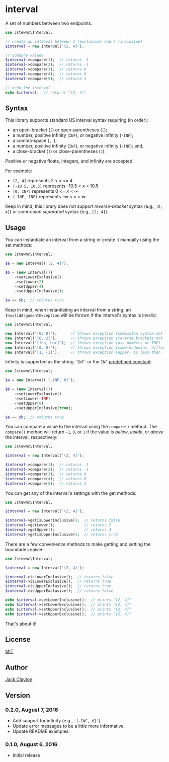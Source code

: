 # interval
A set of numbers between two endpoints.

```php
use Jstewmc\Interval;

// create an interval between 2 (exclusive) and 4 (inclusive)
$interval = new Interval('(2, 4]');

// compare values
$interval->compare(1);  // returns -1
$interval->compare(2);  // returns -1
$interval->compare(3);  // returns 0
$interval->compare(4);  // returns 0
$interval->compare(5);  // returns 1

// echo the interval
echo $interval;  // returns "(2, 4]"
```

## Syntax

This library supports standard US interval syntax requiring (in order): 

* an open-bracket (`[`) or open-parentheses (`(`); 
* a number, positive infinity (`INF`), or negative infinity (`-INF`);
* a comma-space (`, `);
* a number, positive infinity (`INF`), or negative infinity (`-INF`); and,
* a close-bracket (`]`) or close-parentheses (`)`). 

Positive or negative floats, integers, and infinity are accepted.

For example:

* `(2, 4]` represents 2 < _x_ <= 4
* `(-10.5, 10.5)` represents -10.5 < _x_ < 10.5
* `[0, INF)` represents 0 <= _x_ < &infin;
* `(-INF, INF)` represents -&infin; < _x_ < &infin;

Keep in mind, this library does not support _reverse-bracket_ syntax (e.g., `]2, 4]`) or _semi-colon separated_ syntax (e.g., `[2; 4]`).

## Usage

You can instantiate an interval from a string or create it manually using the set methods:

```php
use Jstewmc\Interval;

$a = new Interval('(2, 4]');

$b = (new Interval())
    ->setLowerExclusive()
    ->setLower(2)
    ->setUpper(4)
    ->setUpperInclusive();

$a == $b;  // returns true
```

Keep in mind, when instantiating an interval from a string, an `InvalidArgumentException` will be thrown if the interval's syntax is invalid:

```php
use Jstewmc\Interval;

new Interval('[0; 0]');      // throws exception (semicolon syntax not supported)
new Interval(']0, 2]');      // throws exception (reverse brackets not supported)
new Interval('[foo, bar]');  // throws exception (use numbers or INF)
new Interval('[0, 0)');      // throws exception (same endpoint, different boundary)
new Interval('[1, -1]');     // throws exception (upper- is less than lower-bound)
```

Infinity is supported as the string `'INF'` or the `INF` [predefined constant](http://php.net/manual/en/math.constants.php):

```php
use Jstewmc\Interval;

$a = new Interval('(-INF, 0]');

$b = (new Interval())
    ->setLowerExclusive()
    ->setLower(-INF)
    ->setUpper(0)
    ->setUpperInclusive(true);

$a == $b;  // returns true
```

You can compare a value to the interval using the `compare()` method. The `compare()` method will return `-1`, `0`, or `1` if the value is _below_, _inside_, or _above_ the interval, respectively:

```php
use Jstewmc\Interval;

$interval = new Interval('(2, 4]');

$interval->compare(1);  // returns -1
$interval->compare(2);  // returns -1
$interval->compare(3);  // returns 0
$interval->compare(4);  // returns 0
$interval->compare(5);  // returns 1
```

You can get any of the interval's settings with the get methods:

```php
use Jstewmc\Interval;

$interval = new Interval('(2, 4]');

$interval->getIsLowerInclusive();  // returns false
$interval->getLower();             // returns 2
$interval->getUpper();             // returns 4
$interval->getIsUpperInclusive();  // returns true
```

There are a few convenience methods to make getting and setting the boundaries eaiser:

```php
use Jstewmc\Interval;

$interval = new Interval('(2, 4]');

$interval->isLowerInclusive();  // returns false
$interval->isLowerExclusive();  // returns true
$interval->isUpperInclusive();  // returns true
$interval->isUpperExclusive();  // returns false

echo $interval->setLowerInclusive();  // prints "[2, 4]"
echo $interval->setLowerExclusive();  // prints "(2, 4]"
echo $interval->setUpperInclusive();  // prints "(2, 4]"
echo $interval->setUpperExclusive();  // prints "(2, 4)"
```


That's about it!

## License

[MIT](https://github.com/jstewmc/interval/blob/master/LICENSE)

## Author

[Jack Clayton](mailto:clayjs0@gmail.com)

## Version

### 0.2.0, August 7, 2016

* Add support for infinity (e.g., `'(-INF, 0]'`).
* Update error messages to be a little more informative.
* Update README examples.

### 0.1.0, August 6, 2016 

* Initial release
